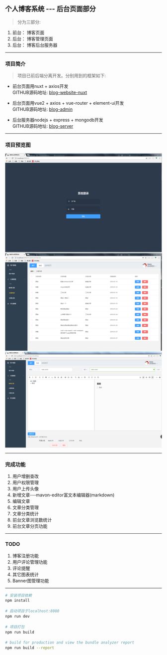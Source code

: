 ## 个人博客系统 --- 后台页面部分

> 分为三部分: 

1. 前台： 博客页面
2. 后台： 博客管理页面
3. 后台： 博客后台服务器

****

### 项目简介

> 项目已前后端分离开发。分别用到的框架如下:
* 前台页面用nuxt + axios开发  
GITHUB源码地址:  [blog-website-nuxt](https://github.com/oxgos/blog-website-nuxt)

* 后台页面用vue2 + axios + vue-router + element-ui开发  
GITHUB源码地址:  [blog-admin](https://github.com/oxgos/blog-server-web)

* 后台服务器nodejs + express + mongodb开发  
GITHUB源码地址:  [blog-server](https://github.com/oxgos/blog-server)

****

### 项目预览图

![后台登陆界面](screenshot/1.png)
![后台文章列表](screenshot/2.png)
![后台文章添加](screenshot/3.png)

****

### 完成功能
1. 用户增删查改
2. 用户权限管理
3. 用户上传头像
4. 新增文章---mavon-editor富文本编辑器(markdown)
5. 编辑文章
6. 文章分类管理
7. 文章分类统计
8. 前台文章浏览数统计
9. 前台文章分页功能

****

### TODO
1. 博客注册功能
2. 用户评论管理功能
3. 评论提醒
4. 其它图表统计
5. Banner图管理功能

****

``` bash
# 安装项目依赖
npm install

# 启动项目于localhost:8080
npm run dev

# 项目打包
npm run build

# build for production and view the bundle analyzer report
npm run build --report
```

